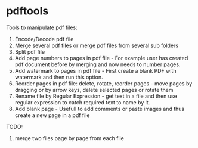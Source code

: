 # pdftools
Tools to manipulate pdf files:
  1. Encode/Decode pdf file
  2. Merge several pdf files or merge pdf files from several sub folders
  3. Split pdf file
  4. Add page numbers to pages in pdf file - For example user has created pdf document before by merging and now needs to number pages.
  5. Add watermark to pages in pdf file - First create a blank PDF with watermark and then run this option.
  6. Reorder pages in pdf file: delete, rotate, reorder pages - move pages by dragging or by arrow keys, delete selected pages or rotate them
  7. Rename file by Regular Expression - get text in a file and then use regular expression to catch required text to name by it.
  8. Add blank page - Usefull to add comments or paste images and thus create a new page in a pdf file
  
  TODO:
  1. merge two files page by page from each file
